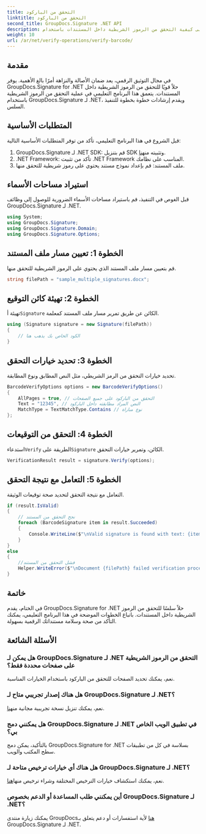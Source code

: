 ```yaml
---
title: التحقق من الباركود
linktitle: التحقق من الباركود
second_title: GroupDocs.Signature .NET API
description: تعرف على كيفية التحقق من الرموز الشريطية داخل المستندات باستخدام GroupDocs.Signature لـ .NET. اتبع برنامجنا التعليمي خطوة بخطوة للتنفيذ السلس.
weight: 10
url: /ar/net/verify-operations/verify-barcode/
---
```

## مقدمة
في مجال التوثيق الرقمي، يعد ضمان الأصالة والنزاهة أمرًا بالغ الأهمية. يوفر GroupDocs.Signature for .NET حلاً قويًا للتحقق من الرموز الشريطية داخل المستندات. يتعمق هذا البرنامج التعليمي في عملية التحقق من الرموز الشريطية باستخدام GroupDocs.Signature لـ .NET، ويقدم إرشادات خطوة بخطوة للتنفيذ السلس.
## المتطلبات الأساسية
قبل الشروع في هذا البرنامج التعليمي، تأكد من توفر المتطلبات الأساسية التالية:
1.  GroupDocs.Signature لـ .NET SDK: قم بتنزيل SDK وتثبيته من[هنا](https://releases.groupdocs.com/signature/net/).
2. .NET Framework: تأكد من تثبيت .NET Framework المناسب على نظامك.
3. ملف المستند: قم بإعداد نموذج مستند يحتوي على رموز شريطية للتحقق منها.

## استيراد مساحات الأسماء
قبل الغوص في التنفيذ، قم باستيراد مساحات الأسماء الضرورية للوصول إلى وظائف GroupDocs.Signature لـ .NET.
```csharp
using System;
using GroupDocs.Signature;
using GroupDocs.Signature.Domain;
using GroupDocs.Signature.Options;
```
## الخطوة 1: تعيين مسار ملف المستند
قم بتعيين مسار ملف المستند الذي يحتوي على الرموز الشريطية للتحقق منها.
```csharp
string filePath = "sample_multiple_signatures.docx";
```
## الخطوة 2: تهيئة كائن التوقيع
 تهيئة أ`Signature` الكائن عن طريق تمرير مسار ملف المستند كمعلمة.
```csharp
using (Signature signature = new Signature(filePath))
{
    // الكود الخاص بك يذهب هنا
}
```
## الخطوة 3: تحديد خيارات التحقق
تحديد خيارات التحقق من الرمز الشريطي، مثل النص المطابق ونوع المطابقة.
```csharp
BarcodeVerifyOptions options = new BarcodeVerifyOptions()
{
    AllPages = true, // التحقق من الباركود على جميع الصفحات
    Text = "12345", // النص المراد مطابقته داخل الباركود
    MatchType = TextMatchType.Contains // نوع مباراة
};
```
## الخطوة 4: التحقق من التوقيعات
 استدعاء`Verify` الطريقة على`Signature` الكائن، وتمرير خيارات التحقق.
```csharp
VerificationResult result = signature.Verify(options);
```
## الخطوة 5: التعامل مع نتيجة التحقق
التعامل مع نتيجة التحقق لتحديد صحة توقيعات الوثيقة.
```csharp
if (result.IsValid)
{
    // نجح التحقق من المستند
    foreach (BarcodeSignature item in result.Succeeded)
    {
        Console.WriteLine($"\nValid signature is found with text: {item.Text} and type: {item.EncodeType.TypeName}.");
    }
}
else
{
    //فشل التحقق من المستند
    Helper.WriteError($"\nDocument {filePath} failed verification process.");
}
```

## خاتمة
في الختام، يقدم GroupDocs.Signature for .NET حلاً سلسًا للتحقق من الرموز الشريطية داخل المستندات. باتباع الخطوات الموضحة في هذا البرنامج التعليمي، يمكنك التأكد من صحة وسلامة مستنداتك الرقمية بسهولة.
## الأسئلة الشائعة
### هل يمكن لـ GroupDocs.Signature لـ .NET التحقق من الرموز الشريطية على صفحات محددة فقط؟
نعم، يمكنك تحديد الصفحات للتحقق من الباركود باستخدام الخيارات المناسبة.
### هل هناك إصدار تجريبي متاح لـ GroupDocs.Signature لـ .NET؟
 نعم، يمكنك تنزيل نسخة تجريبية مجانية من[هنا](https://releases.groupdocs.com/).
### هل يمكنني دمج GroupDocs.Signature لـ .NET في تطبيق الويب الخاص بي؟
بالتأكيد، يمكن دمج GroupDocs.Signature for .NET بسلاسة في كل من تطبيقات سطح المكتب والويب.
### هل هناك أي خيارات ترخيص متاحة لـ GroupDocs.Signature لـ .NET؟
 نعم، يمكنك استكشاف خيارات الترخيص المختلفة وشراء ترخيص منها[هنا](https://purchase.groupdocs.com/buy).
### أين يمكنني طلب المساعدة أو الدعم بخصوص GroupDocs.Signature لـ .NET؟
 يمكنك زيارة منتدى GroupDocs[هنا](https://forum.groupdocs.com/c/signature/13) لأية استفسارات أو دعم يتعلق بـ GroupDocs.Signature لـ .NET.